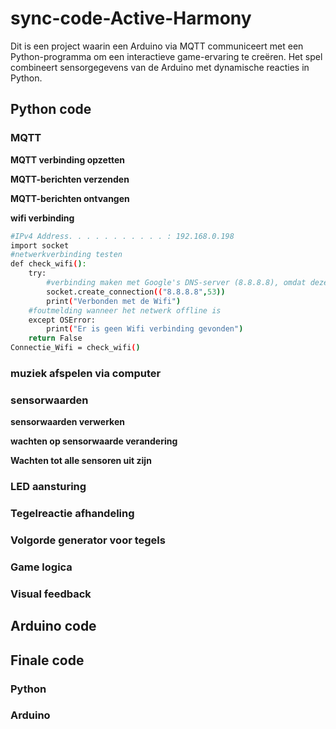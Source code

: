 # sync-code-Active-Harmony
Dit is een project waarin een Arduino via MQTT communiceert met een Python-programma om een interactieve game-ervaring te creëren. Het spel combineert sensorgegevens van de Arduino met dynamische reacties in Python.

## Python code 
### MQTT
**MQTT verbinding opzetten**

**MQTT-berichten verzenden**

**MQTT-berichten ontvangen**

**wifi verbinding**
```sh
#IPv4 Address. . . . . . . . . . . : 192.168.0.198
import socket
#netwerkverbinding testen
def check_wifi():
    try:
        #verbinding maken met Google's DNS-server (8.8.8.8), omdat deze altijd online is (op poort 53)
        socket.create_connection(("8.8.8.8",53))
        print("Verbonden met de Wifi")
    #foutmelding wanneer het netwerk offline is
    except OSError:
        print("Er is geen Wifi verbinding gevonden")
    return False
Connectie_Wifi = check_wifi()
```

### muziek afspelen via computer

### sensorwaarden
**sensorwaarden verwerken**

**wachten op sensorwaarde verandering**

**Wachten tot alle sensoren uit zijn**

### LED aansturing

### Tegelreactie afhandeling

### Volgorde generator voor tegels

### Game logica

### Visual feedback

## Arduino code 

## Finale code
### Python

### Arduino
